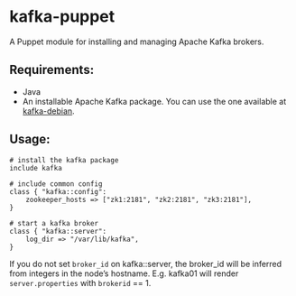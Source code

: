 kafka-puppet
============

A Puppet module for installing and managing Apache Kafka brokers.

Requirements:
-------------

-   Java
-   An installable Apache Kafka package. You can use the one available at [kafka-debian](https://github.com/wmf-analytics/kafka-debian).

Usage:
------

    # install the kafka package
    include kafka

    # include common config
    class { "kafka::config":
        zookeeper_hosts => ["zk1:2181", "zk2:2181", "zk3:2181"],
    }

    # start a kafka broker
    class { "kafka::server":
        log_dir => "/var/lib/kafka",
    }

If you do not set `broker_id` on kafka::server, the broker\_id will be inferred from integers in the node’s hostname. E.g. kafka01 will render `server.properties` with `brokerid` == 1.
